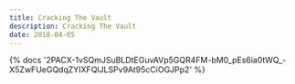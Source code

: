```yaml
---
title: Cracking The Vault
description: Cracking The Vault
date: 2018-04-05
---
```

<body style="margin:0">
{% docs '2PACX-1vSQmJSuBLDtEGuvAVp5GQR4FM-bM0_pEs6ia0tWQ_-X5ZwFUeGQdqZYIXFQlJLSPv9At95cCiOGJPp2' %}

